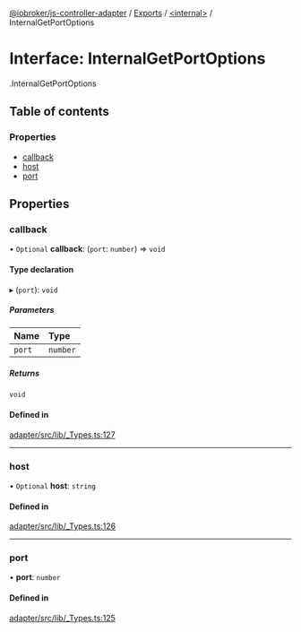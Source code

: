 [@iobroker/js-controller-adapter](../README.md) / [Exports](../modules.md) / [<internal\>](../modules/internal_.md) / InternalGetPortOptions

# Interface: InternalGetPortOptions

[<internal>](../modules/internal_.md).InternalGetPortOptions

## Table of contents

### Properties

- [callback](internal_.InternalGetPortOptions.md#callback)
- [host](internal_.InternalGetPortOptions.md#host)
- [port](internal_.InternalGetPortOptions.md#port)

## Properties

### callback

• `Optional` **callback**: (`port`: `number`) => `void`

#### Type declaration

▸ (`port`): `void`

##### Parameters

| Name | Type |
| :------ | :------ |
| `port` | `number` |

##### Returns

`void`

#### Defined in

[adapter/src/lib/_Types.ts:127](https://github.com/ioBroker/ioBroker.js-controller/blob/0a61af83/packages/adapter/src/lib/_Types.ts#L127)

___

### host

• `Optional` **host**: `string`

#### Defined in

[adapter/src/lib/_Types.ts:126](https://github.com/ioBroker/ioBroker.js-controller/blob/0a61af83/packages/adapter/src/lib/_Types.ts#L126)

___

### port

• **port**: `number`

#### Defined in

[adapter/src/lib/_Types.ts:125](https://github.com/ioBroker/ioBroker.js-controller/blob/0a61af83/packages/adapter/src/lib/_Types.ts#L125)
